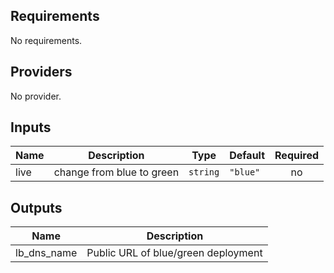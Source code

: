 ## Requirements

No requirements.

## Providers

No provider.

## Inputs

| Name | Description | Type | Default | Required |
|------|-------------|------|---------|:--------:|
| live | change from blue to green | `string` | `"blue"` | no |

## Outputs

| Name | Description |
|------|-------------|
| lb\_dns\_name | Public URL of blue/green deployment |

